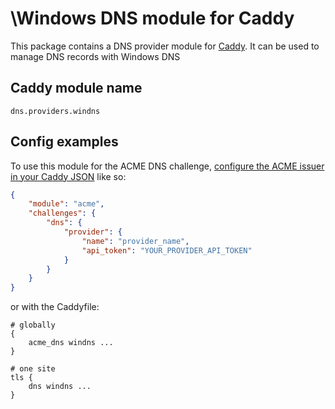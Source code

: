 \Windows DNS module for Caddy
===========================

This package contains a DNS provider module for [Caddy](https://github.com/caddyserver/caddy). It can be used to manage DNS records with Windows DNS

## Caddy module name

```
dns.providers.windns
```

## Config examples

To use this module for the ACME DNS challenge, [configure the ACME issuer in your Caddy JSON](https://caddyserver.com/docs/json/apps/tls/automation/policies/issuer/acme/) like so:

```json
{
	"module": "acme",
	"challenges": {
		"dns": {
			"provider": {
				"name": "provider_name",
				"api_token": "YOUR_PROVIDER_API_TOKEN"
			}
		}
	}
}
```

or with the Caddyfile:

```
# globally
{
	acme_dns windns ...
}
```

```
# one site
tls {
	dns windns ...
}
```
